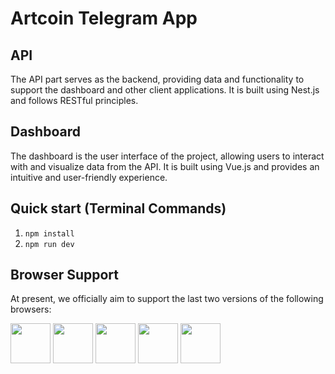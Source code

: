 # Artcoin Telegram App

## API

The API part serves as the backend, providing data and functionality to support the dashboard and other client
applications. It is built using Nest.js and follows RESTful principles.

## Dashboard

The dashboard is the user interface of the project, allowing users to interact with and visualize data from the API. It
is built using Vue.js and provides an intuitive and user-friendly experience.

## Quick start (Terminal Commands)

1. `npm install`
2. `npm run dev`

## Browser Support

At present, we officially aim to support the last two versions of the following browsers:

<img src="https://s3.amazonaws.com/creativetim_bucket/github/browser/chrome.png" width="64" height="64"> <img src="https://s3.amazonaws.com/creativetim_bucket/github/browser/firefox.png" width="64" height="64"> <img src="https://s3.amazonaws.com/creativetim_bucket/github/browser/edge.png" width="64" height="64"> <img src="https://s3.amazonaws.com/creativetim_bucket/github/browser/safari.png" width="64" height="64"> <img src="https://s3.amazonaws.com/creativetim_bucket/github/browser/opera.png" width="64" height="64">
